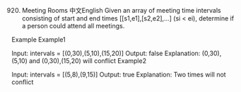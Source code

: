 920. Meeting Rooms
中文English
Given an array of meeting time intervals consisting of start and end times [[s1,e1],[s2,e2],...] (si < ei), determine if a person could attend all meetings.

Example
Example1

Input: intervals = [(0,30),(5,10),(15,20)]
Output: false
Explanation: 
(0,30), (5,10) and (0,30),(15,20) will conflict
Example2

Input: intervals = [(5,8),(9,15)]
Output: true
Explanation: 
Two times will not conflict 
